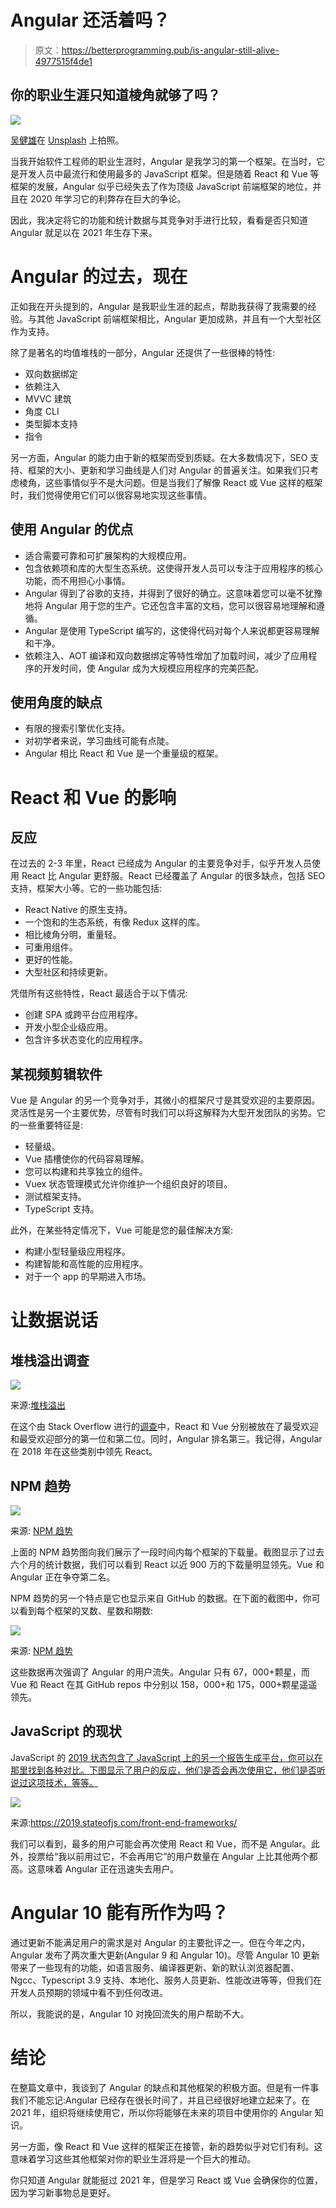 # Angular 还活着吗？

> 原文：<https://betterprogramming.pub/is-angular-still-alive-4977515f4de1>

## 你的职业生涯只知道棱角就够了吗？

![](img/a1d75dd12bcba24992e9120fb27c4774.png)

[吴健雄](https://unsplash.com/@yeti?utm_source=medium&utm_medium=referral)在 [Unsplash](https://unsplash.com?utm_source=medium&utm_medium=referral) 上拍照。

当我开始软件工程师的职业生涯时，Angular 是我学习的第一个框架。在当时，它是开发人员中最流行和使用最多的 JavaScript 框架。但是随着 React 和 Vue 等框架的发展，Angular 似乎已经失去了作为顶级 JavaScript 前端框架的地位，并且在 2020 年学习它的利弊存在巨大的争论。

因此，我决定将它的功能和统计数据与其竞争对手进行比较，看看是否只知道 Angular 就足以在 2021 年生存下来。

# Angular 的过去，现在

正如我在开头提到的，Angular 是我职业生涯的起点，帮助我获得了我需要的经验。与其他 JavaScript 前端框架相比，Angular 更加成熟，并且有一个大型社区作为支持。

除了是著名的均值堆栈的一部分，Angular 还提供了一些很棒的特性:

*   双向数据绑定
*   依赖注入
*   MVVC 建筑
*   角度 CLI
*   类型脚本支持
*   指令

另一方面，Angular 的能力由于新的框架而受到质疑。在大多数情况下，SEO 支持、框架的大小、更新和学习曲线是人们对 Angular 的普遍关注。如果我们只考虑棱角，这些事情似乎不是大问题。但是当我们了解像 React 或 Vue 这样的框架时，我们觉得使用它们可以很容易地实现这些事情。

## 使用 Angular 的优点

*   适合需要可靠和可扩展架构的大规模应用。
*   包含依赖项和库的大型生态系统。这使得开发人员可以专注于应用程序的核心功能，而不用担心小事情。
*   Angular 得到了谷歌的支持，并得到了很好的确立。这意味着您可以毫不犹豫地将 Angular 用于您的生产。它还包含丰富的文档，您可以很容易地理解和遵循。
*   Angular 是使用 TypeScript 编写的，这使得代码对每个人来说都更容易理解和干净。
*   依赖注入、AOT 编译和双向数据绑定等特性增加了加载时间，减少了应用程序的开发时间，使 Angular 成为大规模应用程序的完美匹配。

## 使用角度的缺点

*   有限的搜索引擎优化支持。
*   对初学者来说，学习曲线可能有点陡。
*   Angular 相比 React 和 Vue 是一个重量级的框架。

# React 和 Vue 的影响

## 反应

在过去的 2-3 年里，React 已经成为 Angular 的主要竞争对手，似乎开发人员使用 React 比 Angular 更舒服。React 已经覆盖了 Angular 的很多缺点，包括 SEO 支持，框架大小等。它的一些功能包括:

*   React Native 的原生支持。
*   一个饱和的生态系统，有像 Redux 这样的库。
*   相比棱角分明，重量轻。
*   可重用组件。
*   更好的性能。
*   大型社区和持续更新。

凭借所有这些特性，React 最适合于以下情况:

*   创建 SPA 或跨平台应用程序。
*   开发小型企业级应用。
*   包含许多状态变化的应用程序。

## 某视频剪辑软件

Vue 是 Angular 的另一个竞争对手，其微小的框架尺寸是其受欢迎的主要原因。灵活性是另一个主要优势，尽管有时我们可以将这解释为大型开发团队的劣势。它的一些重要特征是:

*   轻量级。
*   Vue 插槽使你的代码容易理解。
*   您可以构建和共享独立的组件。
*   Vuex 状态管理模式允许你维护一个组织良好的项目。
*   测试框架支持。
*   TypeScript 支持。

此外，在某些特定情况下，Vue 可能是您的最佳解决方案:

*   构建小型轻量级应用程序。
*   构建智能和高性能的应用程序。
*   对于一个 app 的早期进入市场。

# 让数据说话

## 堆栈溢出调查

![](img/8441eb4e03738c70e254d02d5641ac82.png)

来源:[堆栈溢出](https://insights.stackoverflow.com/survey/2019#most-loved-dreaded-and-wanted)

在这个由 Stack Overflow 进行的[调查](https://insights.stackoverflow.com/survey/2019#most-loved-dreaded-and-wanted)中，React 和 Vue 分别被放在了最受欢迎和最受欢迎部分的第一位和第二位。同时，Angular 排名第三。我记得，Angular 在 2018 年在这些类别中领先 React。

## NPM 趋势

![](img/4d15757c5f939fe07c100a448d68a64a.png)

来源: [NPM 趋势](https://www.npmtrends.com/react-vs-vue-vs-@angular/core)

上面的 NPM 趋势图向我们展示了一段时间内每个框架的下载量。截图显示了过去六个月的统计数据，我们可以看到 React 以近 900 万的下载量明显领先。Vue 和 Angular 正在争夺第二名。

NPM 趋势的另一个特点是它也显示来自 GitHub 的数据。在下面的截图中，你可以看到每个框架的叉数、星数和期数:

![](img/dd9f14499f1e3cfae151d463b341df60.png)

来源: [NPM 趋势](https://www.npmtrends.com/react-vs-vue-vs-@angular/core)

这些数据再次强调了 Angular 的用户流失。Angular 只有 67，000+颗星，而 Vue 和 React 在其 GitHub repos 中分别以 158，000+和 175，000+颗星遥遥领先。

## JavaScript 的现状

JavaScript 的 [2019 状态包含了 JavaScript 上的另一个报告生成平台，你可以在那里找到各种对比。下图显示了用户的反应，他们是否会再次使用它，他们是否听说过这项技术，等等。](https://2019.stateofjs.com/front-end-frameworks/)

![](img/189999420e284681053da4b77a74cd2e.png)

来源:https://2019.stateofjs.com/front-end-frameworks/

我们可以看到，最多的用户可能会再次使用 React 和 Vue，而不是 Angular。此外，投票给“我以前用过它，不会再用它”的用户数量在 Angular 上比其他两个都高。这意味着 Angular 正在迅速失去用户。

# Angular 10 能有所作为吗？

通过更新不能满足用户的需求是对 Angular 的主要批评之一。但在今年之内，Angular 发布了两次重大更新(Angular 9 和 Angular 10)。尽管 Angular 10 更新带来了一些现有的功能，如语言服务、编译器更新、新的默认浏览器配置、Ngcc、Typescript 3.9 支持、本地化、服务人员更新、性能改进等等，但我们在开发人员预期的领域中看不到任何改进。

所以，我能说的是，Angular 10 对挽回流失的用户帮助不大。

# 结论

在整篇文章中，我谈到了 Angular 的缺点和其他框架的积极方面。但是有一件事我们不能忘记:Angular 已经存在很长时间了，并且已经很好地建立起来了。在 2021 年，组织将继续使用它，所以你将能够在未来的项目中使用你的 Angular 知识。

另一方面，像 React 和 Vue 这样的框架正在接管，新的趋势似乎对它们有利。这意味着学习这些其他框架对你的职业生涯将是一个巨大的推动。

你只知道 Angular 就能挺过 2021 年，但是学习 React 或 Vue 会确保你的位置，因为学习新事物总是更好。